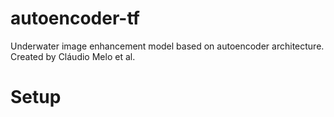# autoencoder-tf

Underwater image enhancement model based on autoencoder architecture. Created by Cláudio Melo et al.

# Setup

```conda env create --name autoencoder --file environment.yaml
```
